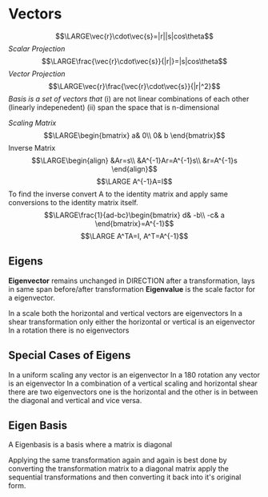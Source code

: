 # Vectors
$$\LARGE\vec{r}\cdot\vec{s}=|r||s|cos\theta$$
*Scalar Projection*
$$\LARGE\frac{\vec{r}\cdot\vec{s}}{|r|}=|s|cos\theta$$
*Vector Projection*
$$\LARGE\vec{r}\frac{\vec{r}\cdot\vec{s}}{|r|^2}$$
*Basis is a set of vectors that*
(i) are not linear combinations of each other (linearly indepenedent)
(ii) span the space that is n-dimensional

*Scaling Matrix*
$$\LARGE\begin{bmatrix}
 a& 0\\ 
 0& b
\end{bmatrix}$$
Inverse Matrix
$$\LARGE\begin{align}
&Ar=s\\
&A^{-1}Ar=A^{-1}s\\
&r=A^{-1}s
\end{align}$$
$$\LARGE A^{-1}A=I$$
To find the inverse convert A to the identity matrix and apply same conversions to the identity matrix itself. 
$$\LARGE\frac{1}{ad-bc}\begin{bmatrix}
 d& -b\\ 
 -c& a
\end{bmatrix}=A^{-1}$$
$$\LARGE A^TA=I, A^T=A^{-1}$$
## Eigens
**Eigenvector** remains unchanged in DIRECTION after a transformation, lays in same span 
	before/after transformation
**Eigenvalue** is the scale factor for a eigenvector.

In a scale both the horizontal and vertical vectors are eigenvectors
In a shear transformation only either the horizontal or vertical is an eigenvector
In a rotation there is no eigenvectors

## Special Cases of Eigens
In a uniform scaling any vector is an eigenvector
In a 180 rotation any vector is an eigenvector
In a combination of a vertical scaling and horizontal shear there are two eigenvectors one is 
	the horizontal and the other is in between the diagonal and vertical and vice versa.

## Eigen Basis
A Eigenbasis is a basis where a matrix is diagonal

Applying the same transformation again and again is best done
by converting the transformation matrix to a diagonal matrix apply the sequential transformations and then converting it back into it's original form.